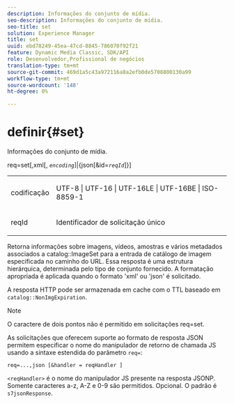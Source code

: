 ```yaml
---
description: Informações do conjunto de mídia.
seo-description: Informações do conjunto de mídia.
seo-title: set
solution: Experience Manager
title: set
uuid: ebd78249-45ea-47cd-8845-786070f92f21
feature: Dynamic Media Classic, SDK/API
role: Desenvolvedor,Profissional de negócios
translation-type: tm+mt
source-git-commit: 469d1a5c43a972116a8a2efb0de5708800130a99
workflow-type: tm+mt
source-wordcount: '148'
ht-degree: 0%

---
```



# definir{#set}

Informações do conjunto de mídia.

req=set[,xml[, *`encoding`*]|{json[&amp;id=*`reqId`*]}]

<table id="simpletable_02C955F4EBAD4251A728F0FC68F432B5"> 
 <tr class="strow"> 
  <td class="stentry"> <p><span class="varname"> codificação</span> </p> </td> 
  <td class="stentry"> <p><span class="codeph"> UTF-8 | UTF-16 | UTF-16LE | UTF-16BE | ISO-8859-1</span> </p></td> 
 </tr> 
 <tr class="strow"> 
  <td class="stentry"> <p><span class="varname"> reqId</span> </p></td> 
  <td class="stentry"> <p>Identificador de solicitação único </p></td> 
 </tr> 
</table>

Retorna informações sobre imagens, vídeos, amostras e vários metadados associados a catalog::ImageSet para a entrada de catálogo de imagem especificada no caminho do URL. Essa resposta é uma estrutura hierárquica, determinada pelo tipo de conjunto fornecido. A formatação apropriada é aplicada quando o formato &#39;xml&#39; ou &#39;json&#39; é solicitado.

A resposta HTTP pode ser armazenada em cache com o TTL baseado em `catalog::NonImgExpiration`.

>[!NOTE]
>
>O caractere de dois pontos não é permitido em solicitações req=set.

As solicitações que oferecem suporte ao formato de resposta JSON permitem especificar o nome do manipulador de retorno de chamada JS usando a sintaxe estendida do parâmetro `req=`:

`req=...,json [&handler = reqHandler ]`

`<reqHandler>` é o nome do manipulador JS presente na resposta JSONP. Somente caracteres a-z, A-Z e 0-9 são permitidos. Opcional. O padrão é `s7jsonResponse`.
